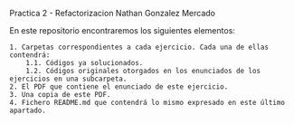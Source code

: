 Practica 2 - Refactorizacion Nathan Gonzalez Mercado

En este repositorio encontraremos los siguientes elementos:

    1. Carpetas correspondientes a cada ejercicio. Cada una de ellas contendrá:
        1.1. Códigos ya solucionados.
        1.2. Códigos originales otorgados en los enunciados de los ejercicios en una subcarpeta.
    2. El PDF que contiene el enunciado de este ejercicio.
    3. Una copia de este PDF.
    4. Fichero README.md que contendrá lo mismo expresado en este último apartado.
